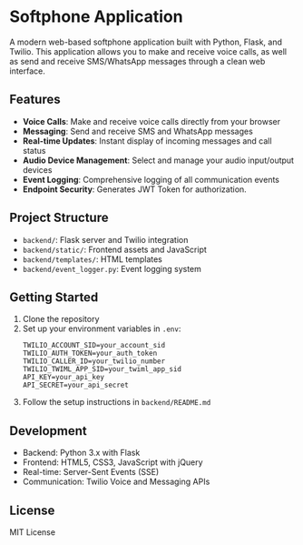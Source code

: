 # Softphone Application

A modern web-based softphone application built with Python, Flask, and Twilio. This application allows you to make and receive voice calls, as well as send and receive SMS/WhatsApp messages through a clean web interface.

## Features

- **Voice Calls**: Make and receive voice calls directly from your browser
- **Messaging**: Send and receive SMS and WhatsApp messages
- **Real-time Updates**: Instant display of incoming messages and call status
- **Audio Device Management**: Select and manage your audio input/output devices
- **Event Logging**: Comprehensive logging of all communication events
- **Endpoint Security**: Generates JWT Token for authorization.

## Project Structure

- `backend/`: Flask server and Twilio integration
- `backend/static/`: Frontend assets and JavaScript
- `backend/templates/`: HTML templates
- `backend/event_logger.py`: Event logging system

## Getting Started

1. Clone the repository
2. Set up your environment variables in `.env`:
   ```
   TWILIO_ACCOUNT_SID=your_account_sid
   TWILIO_AUTH_TOKEN=your_auth_token
   TWILIO_CALLER_ID=your_twilio_number
   TWILIO_TWIML_APP_SID=your_twiml_app_sid
   API_KEY=your_api_key
   API_SECRET=your_api_secret
   ```
3. Follow the setup instructions in `backend/README.md`

## Development

- Backend: Python 3.x with Flask
- Frontend: HTML5, CSS3, JavaScript with jQuery
- Real-time: Server-Sent Events (SSE)
- Communication: Twilio Voice and Messaging APIs

## License

MIT License
